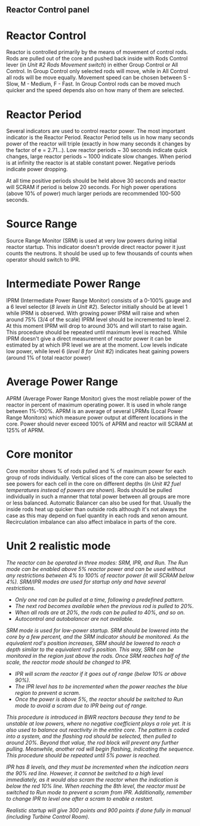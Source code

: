 ## Reactor Control panel

# Reactor Control

Reactor is controlled primarily by the means of movement of control rods. Rods are pulled out of the core and pushed back inside with Rods Control lever (*in Unit #2 Rods Movement switch*) in either Group Control or All Control. In Group Control only selected rods will move, while in All Control all rods will be move equally. Movement speed can be chosen between S - Slow, M - Medium, F - Fast. In Group Control rods can be moved much quicker and the speed depends also on how many of them are selected.

# Reactor Period

Several indicators are used to control reactor power. The most important indicator is the Reactor Period. Reactor Period tells us in how many seconds power of the reactor will triple (exactly in how many seconds it changes by the factor of e = 2.71...). Low reactor periods ~ 30 seconds indicate quick changes, large reactor periods ~ 1000 indicate slow changes. When period is at infinity the reactor is at stable constant power. Negative periods indicate power dropping.

At all time positive periods should be held above 30 seconds and reactor will SCRAM if period is below 20 seconds. For high power operations (above 10% of power) much larger periods are recommended 100-500 seconds.

# Source Range

Source Range Monitor (SRM) is used at very low powers during initial reactor startup. This indicator doesn't provide direct reactor power it just counts the neutrons. It should be used up to few thousands of counts when operator should switch to IPR.

# Intermediate Power Range

IPRM (Intermediate Power Range Monitor) consists of a 0-100% gauge and a 6 level selector (*8 levels in Unit #2*). Selector initially should be at level 1 while IPRM is observed. With growing power IPRM will raise and when around 75% (3/4 of the scale) IPRM level should be incremented to level 2. At this moment IPRM will drop to around 30% and will start to raise again. This procedure should be repeated until maximum level is reached. While IPRM doesn't give a direct measurement of reactor power it can be estimated by at which IPR level we are at the moment. Low levels indicate low power, while level 6 (*level 8 for Unit #2*) indicates heat gaining powers (around 1% of total reactor power)

# Average Power Range

APRM (Average Power Range Monitor) gives the most reliable power of the reactor in percent of maximum operating power. It is used in whole range between 1%-100%. APRM is an average of several LPRMs (Local Power Range Monitors) which measure power output at different locations in the core. Power should never exceed 100% of APRM and reactor will SCRAM at 125% of APRM.

# Core monitor

Core monitor shows % of rods pulled and % of maximum power for each group of rods individually. Vertical slices of the core can also be selected to see powers for each cell in the core on different depths (*In Unit #2 fuel temperatures instead of powers are shown*). Rods should be pulled individually in such a manner that total power between all groups are more or less balanced. Automatic Balancer can also be used for that. Usually the inside rods heat up quicker than outside rods although it's not always the case as this may depend on fuel quantity in each rods and xenon amount. Recirculation imbalance can also affect imbalace in parts of the core.

# Unit 2 realistic mode

*The reactor can be operated in three modes: SRM, IPR, and Run. The Run mode can be enabled above 5% reactor power and can be used without any restrictions between 4% to 100% of reactor power (it will SCRAM below 4%). SRM/IPR modes are used for startup only and have several restrictions.*

- *Only one rod can be pulled at a time, following a predefined pattern.*
- *The next rod becomes available when the previous rod is pulled to 20%.*
- *When all rods are at 20%, the rods can be pulled to 40%, and so on.*
- *Autocontrol and autobalancer are not available.*

*SRM mode is used for low-power startup. SRM should be lowered into the core by a few percent, and the SRM indicator should be monitored. As the equivalent rod's position increases, SRM should be lowered to reach a depth similar to the equivalent rod's position. This way, SRM can be monitored in the region just above the rods. Once SRM reaches half of the scale, the reactor mode should be changed to IPR.*

- *IPR will scram the reactor if it goes out of range (below 10% or above 90%).*
- *The IPR level has to be incremented when the power reaches the blue region to prevent a scram.*
- *Once the power is above 5%, the reactor should be switched to Run mode to avoid a scram due to IPR being out of range.*

*This procedure is introduced in BWR reactors because they tend to be unstable at low powers, where no negative coefficient plays a role yet. It is also used to balance out reactivity in the entire core. The pattern is coded into a system, and the flashing rod should be selected, then pulled to around 20%. Beyond that value, the rod block will prevent any further pulling. Meanwhile, another rod will begin flashing, indicating the sequence. This procedure should be repeated until 5% power is reached.*

*IPR has 8 levels, and they must be incremented when the indication nears the 90% red line. However, it cannot be switched to a high level immediately, as it would also scram the reactor when the indication is below the red 10% line. When reaching the 8th level, the reactor must be switched to Run mode to prevent a scram from IPR. Additionally, remember to change IPR to level one after a scram to enable a restart.*

*Realistic startup will give 300 points and 900 points if done fully in manual (including Turbine Control Room)*.

